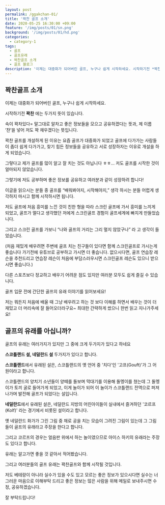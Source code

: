 ```yaml
---
layout: post
permalink: /ggakchan-01/
title: '꽉찬 골프 소개'
date: 2020-05-25 16:30:00 +09:00
feature: '/img/posts/01/sn.png'
background: '/img/posts/01/hd.png'
categories:
  - category-1
tags:
  - 골프
  - 골프유래
  - 꽉찬골프 소개
  - 골프 블로그
description: '이제는 대중화가 되어버린 골프, 누구나 쉽게 시작하세요. 시작하기전 *꽉찬 에는 두가지 뜻이 있습니다. 속이 꽉차있다 = 말그대로 알차고 좋은 정보들을 모으고 공유하겠다는 뜻과, 제 이름 ‘찬’을 넣어 저도 꽉 채우겠다는 뜻입니다.'
---
```


## 꽉찬골프 소개



이제는 대중화가 되어버린 골프, 누구나 쉽게 시작하세요.

시작하기전 **꽉찬** 에는 두가지 뜻이 있습니다.

속이 꽉차있다= 말그대로 알차고 좋은 정보들을 모으고 공유하겠다는 뜻과, 제 이름 ‘찬’을 넣어 저도 꽉 채우겠다는 뜻입니다.

꽉찬 골프를 개설하게 된 이유는 요즘 골프가 대중화가 되었고 골프에 다가가는 사람들이 좀더 쉽게 다가가고, 찾기 힘든 정보들을 공유하고 서로 성장하자는 이유로 개설을 하게 되었습니다.

그렇다고 제가 골프를 많이 알고 잘 치는 것도 아닙니다 ㅎㅎ… 저도 골프를 시작한 것이 얼마되지 않았습니다.

그렇기에 저도 공부하며 좋은 정보를 공유하고 여러분과 같이 성장하려 합니다!

이글을 읽으시는 분들 중 골프를 “배워봐야지, 시작해야지,” 생각 하시는 분들 어렵게 생각하지 마시고 함께 시작하시면 됩니다.

저도 골프에 처음 흥미를 느낀 것이 친한 형을 따라 스크린 골프에 가서 흥미를 느끼게 되었고, 골프가 멀다고 생각했던 저에게 스크린골프 경험이 골프세계에 빠지게 만들었습니다.

그리고 스크린 골프를 가보니 “나와 골프의 거리는 그리 멀지 않았구나” 라 고 생각이 들었습니다. 

(처음 재밌게 배우려면 주변에 골프 치는 친구들이 있다면 함께 스크린골프로 가시는게 좋습니다 가기전에 유튜브로 공부하고 가시면 더 좋습니다. 없으시다면, 골프 연습장 레슨을 추천드리고 연습장 레슨이 처음에 부담스러우시면 스크린골프 레슨도 있으니 받으시면 좋습니다.)

다른 스포츠보다 정교하고 배우기 어려운 점도 있지만 여러분 모두도 쉽게 즐길 수 있습니다.

골프 입문 전에 간단한 골프의 유래 이야기를 읽어보세요!

저는 뭐든지 처음에 배울 때 그냥 배우려고 하는 것 보다 이해를 하면서 배우는 것이 더 재밌고 더 머리속에 잘 들어오더라구요~ 최대한 간략하게 썼으니 한번 읽고 지나가주세요!



## 골프의 유래를 아십니까?



골프의 유래는 여러가지가 있지만 그 중에 크게 두가지가 있다고 하네요

**스코틀랜드 설, 네덜란드 설** 두가지가 있다고 합니다.

**스코틀랜드**에서 유래된 설은, 스코틀랜드의 옛 언어 중 '치다'인 '고프(Gouft)'가 그 어원이라고 합니다.

스코틀랜드의 양치기 소년들이 양떼를 돌보며 막대기를 이용해 돌멩이를 쳤는데 그 돌멩이가 토끼 굴로 들어가게 되었고, 이게 놀이가 되어 이 놀이가 스코틀랜드 전역으로 퍼져 나가며 발전해 골프가 되었다는 설입니다.

 

**네덜란드**에서 유래된 설은, 네덜란드 지방의 어린아이들이 실내에서 즐겨하던 '코르프(Kolf)' 라는 경기에서 비롯된 설이라고 합니다.

옛 네덜란드 화가가 그린 그림 중 채로 공을 치는 모습이 그려진 그림이 있는데 그 그림들이 골프의 유래라고 주장을 한다고 합니다.

그리고 코르프의 경우는 얼음판 위에서 하는 놀이였으므로 아이스 하키의 유래라는 주장도 있다고 합니다.

유래는 알고가면 좋을 것 같아서 적어봤습니다.

그리고 여러분들의 골프 유래는 꽉찬골프와 함께 시작될 것입니다. 

저도 베테랑이 아니라 실수가 있을 수도 있고 모르는 좋은 정보가 있으시다면 실수는 너그러운 마음으로 이해부탁 드리고 좋은 정보는 많은 사람을 위해 메일로 보내주시면 수정, 공유하겠습니다.

 

잘 부탁드립니다!





